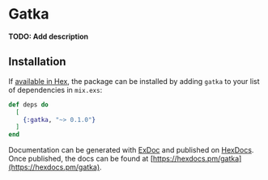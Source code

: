 # Gatka

**TODO: Add description**

## Installation

If [available in Hex](https://hex.pm/docs/publish), the package can be installed
by adding `gatka` to your list of dependencies in `mix.exs`:

```elixir
def deps do
  [
    {:gatka, "~> 0.1.0"}
  ]
end
```

Documentation can be generated with [ExDoc](https://github.com/elixir-lang/ex_doc)
and published on [HexDocs](https://hexdocs.pm). Once published, the docs can
be found at [https://hexdocs.pm/gatka](https://hexdocs.pm/gatka).


